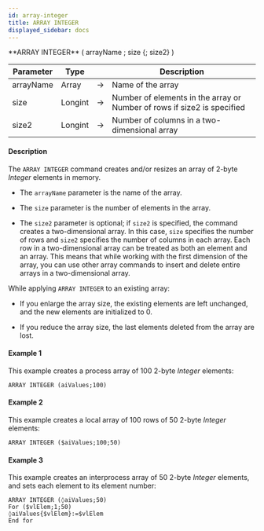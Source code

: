 ```yaml
---
id: array-integer
title: ARRAY INTEGER
displayed_sidebar: docs
---
```



<!-- REF #_command_.ARRAY INTEGER.Syntax-->**ARRAY INTEGER** ( arrayName ; size {; size2} )<!-- END REF-->


<!-- REF #_command_.ARRAY INTEGER.Params -->
|Parameter|Type||Description|
|---------|--- |:---:|------|
|arrayName|Array|->|Name of the array|
|size|Longint|->|Number of elements in the array or Number of rows if size2 is specified|
|size2|Longint|->|Number of columns in a two-dimensional array|
<!-- END REF -->


#### Description




The `ARRAY INTEGER` command creates and/or resizes an array of 2-byte *Integer* elements in memory.

* The `arrayName` parameter is the name of the array.

* The `size` parameter is the number of elements in the array.

* The `size2` parameter is optional; if `size2` is specified, the command creates a two-dimensional array. In this case, `size` specifies the number of rows and `size2` specifies the number of columns in each array. Each row in a two-dimensional array can be treated as both an element and an array. This means that while working with the first dimension of the array, you can use other array commands to insert and delete entire arrays in a two-dimensional array.

While applying `ARRAY INTEGER` to an existing array: 

* If you enlarge the array size, the existing elements are left unchanged, and the new elements are initialized to 0.

* If you reduce the array size, the last elements deleted from the array are lost.


#### Example 1


 This example creates a process array of 100 2-byte *Integer* elements:
```4d
ARRAY INTEGER (aiValues;100)
```



#### Example 2


 This example creates a local array of 100 rows of 50 2-byte *Integer* elements:
```4d
ARRAY INTEGER ($aiValues;100;50)
```



#### Example 3


 This example creates an interprocess array of 50 2-byte *Integer* elements, and sets each element to its element number:
```4d
ARRAY INTEGER (◊aiValues;50)
For ($vlElem;1;50)
◊aiValues{$vlElem}:=$vlElem
End for
```



